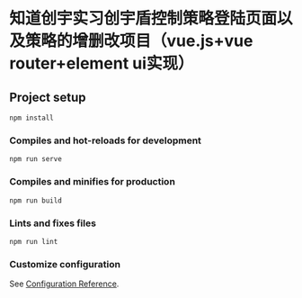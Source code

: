 # 知道创宇实习创宇盾控制策略登陆页面以及策略的增删改项目（vue.js+vue router+element ui实现）
## Project setup
```
npm install
```

### Compiles and hot-reloads for development
```
npm run serve
```

### Compiles and minifies for production
```
npm run build
```

### Lints and fixes files
```
npm run lint
```

### Customize configuration
See [Configuration Reference](https://cli.vuejs.org/config/).
